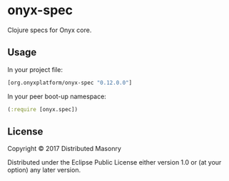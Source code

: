 # onyx-spec

Clojure specs for Onyx core.

## Usage

In your project file:

```clojure
[org.onyxplatform/onyx-spec "0.12.0.0"]
```

In your peer boot-up namespace:

```clojure
(:require [onyx.spec])
```

## License

Copyright © 2017 Distributed Masonry

Distributed under the Eclipse Public License either version 1.0 or (at
your option) any later version.
